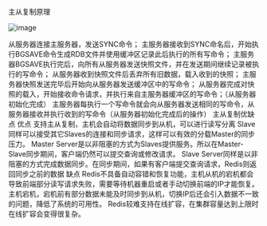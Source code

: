 主从复制原理

![image](https://github.com/Lincoln-dac/kube-linux/blob/master/pic/v2-e189fefabf47452bb5855d6bb06e9e08_720w.jpg)

从服务器连接主服务器，发送SYNC命令；
主服务器接收到SYNC命名后，开始执行BGSAVE命令生成RDB文件并使用缓冲区记录此后执行的所有写命令；
主服务器BGSAVE执行完后，向所有从服务器发送快照文件，并在发送期间继续记录被执行的写命令；
从服务器收到快照文件后丢弃所有旧数据，载入收到的快照；
主服务器快照发送完毕后开始向从服务器发送缓冲区中的写命令；
从服务器完成对快照的载入，开始接收命令请求，并执行来自主服务器缓冲区的写命令；（从服务器初始化完成）
主服务器每执行一个写命令就会向从服务器发送相同的写命令，从服务器接收并执行收到的写命令（从服务器初始化完成后的操作）
主从复制优缺点
优点
支持主从复制，主机会自动将数据同步到从机，可以进行读写分离
Slave同样可以接受其它Slaves的连接和同步请求，这样可以有效的分载Master的同步压力。
Master Server是以非阻塞的方式为Slaves提供服务。所以在Master-Slave同步期间，客户端仍然可以提交查询或修改请求。
Slave Server同样是以非阻塞的方式完成数据同步。在同步期间，如果有客户端提交查询请求，Redis则返回同步之前的数据
缺点
Redis不具备自动容错和恢复功能，主机从机的宕机都会导致前端部分读写请求失败，需要等待机器重启或者手动切换前端的IP才能恢复。
主机宕机，宕机前有部分数据未能及时同步到从机，切换IP后还会引入数据不一致的问题，降低了系统的可用性。
Redis较难支持在线扩容，在集群容量达到上限时在线扩容会变得很复杂。
